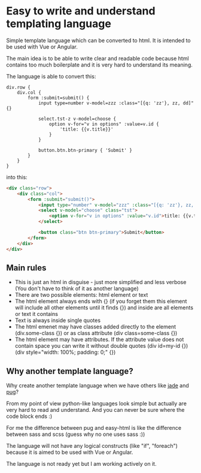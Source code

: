 # Easy to write and understand templating language
Simple template language which can be converted to html. It is intended to be used with Vue or Angular.

The main idea is to be able to write clear and readable code because html contains too much boilerplate and it is very hard to understand its meaning.

The language is able to convert this:
```
div.row {
    div.col {
        form :submit=submit() {
            input type=number v-model=zzz :class="[{q: 'zz'}, zz, dd]" {}

            select.tst-z v-model=choose {
                option v-for="v in options" :value=v.id {
                    'title: {{v.title}}'
                }
            }

            button.btn.btn-primary { 'Submit' }
        }
    }
}
```
into this:
```html
<div class="row">
    <div class="col">
        <form :submit="submit()">
            <input type="number" v-model="zzz" :class="[{q: 'zz'}, zz, dd]" />
            <select v-model="choose" class="tst">
                <option v-for="v in options" :value="v.id">title: {{v.title}}</option>
            </select>

            <button class="btn btn-primary">Submit</button>
        </form>
    </div>
</div>
```
## Main rules
- This is just an html in disguise - just more simplified and less verbose (You don't have to think of it as another language)
- There are two possible elements: html element or text
- The html element always ends with {} (if you forget them this element will include all other elements until it finds {}) and inside are all elements or text it contains
- Text is always inside single quotes
- The html emenet may have classes added directly to the element (div.some-class {}) or as class attribute (div class=some-class {})
- The html element may have attributes. If the attribute value does not contain space you can write it without double quotes (div id=my-id {}) (div style="width: 100%; padding: 0;" {})

## Why another template language?
Why create another template language when we have others like [jade](http://jade-lang.com/) and [pug](https://github.com/pugjs/pug)?

From my point of view python-like languages look simple but actually are very hard to read and understand. And you can never be sure where the code block ends :)

For me the difference between pug and easy-html is like the difference between sass and scss (guess why no one uses sass :))

The language will not have any logical constructs (like "if", "foreach") because it is aimed to be used with Vue or Angular.

The language is not ready yet but I am working actively on it.